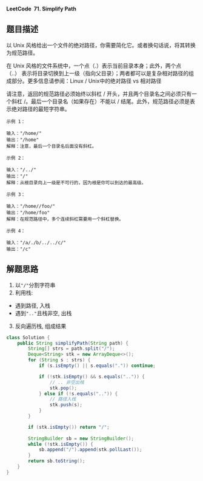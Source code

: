 **LeetCode&nbsp;&nbsp;71. Simplify Path**

## 题目描述

以 Unix 风格给出一个文件的绝对路径，你需要简化它。或者换句话说，将其转换为规范路径。

在 Unix 风格的文件系统中，一个点（.）表示当前目录本身；此外，两个点 （..） 表示将目录切换到上一级（指向父目录）；两者都可以是复杂相对路径的组成部分。更多信息请参阅：Linux / Unix中的绝对路径 vs 相对路径

请注意，返回的规范路径必须始终以斜杠 / 开头，并且两个目录名之间必须只有一个斜杠 /。最后一个目录名（如果存在）不能以 / 结尾。此外，规范路径必须是表示绝对路径的最短字符串。

```
示例 1：

输入："/home/"
输出："/home"
解释：注意，最后一个目录名后面没有斜杠。

示例 2：

输入："/../"
输出："/"
解释：从根目录向上一级是不可行的，因为根是你可以到达的最高级。

示例 3：

输入："/home//foo/"
输出："/home/foo"
解释：在规范路径中，多个连续斜杠需要用一个斜杠替换。

示例 4：

输入："/a/./b/../../c/"
输出："/c"
```

## 解题思路

1. 以`"/"`分割字符串
2. 利用栈:
  - 遇到路径, 入栈
  - 遇到`".."`且栈非空, 出栈
3. 反向遍历栈, 组成结果

```java
class Solution {
    public String simplifyPath(String path) {
        String[] strs = path.split("/");
        Deque<String> stk = new ArrayDeque<>();
        for (String s : strs) {
            if (s.isEmpty() || s.equals(".")) continue;

            if (!stk.isEmpty() && s.equals("..")) {
                // .. 非空出栈
                stk.pop();
            } else if (!s.equals("..")) {
                // 路径入栈
                stk.push(s);
            }
        }

        if (stk.isEmpty()) return "/";
        
        StringBuilder sb = new StringBuilder();
        while (!stk.isEmpty()) {
            sb.append("/").append(stk.pollLast());
        }
        return sb.toString();
    }
}
```